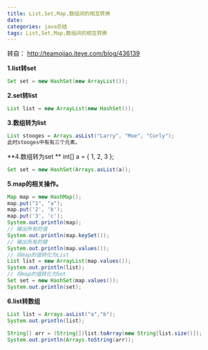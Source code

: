 ```yaml
---
title: List,Set,Map,数组间的相互转换
date: 
categories: java总结
tags: List,Set,Map,数组间的相互转换
---
```

转自：
http://teamojiao.iteye.com/blog/436139
<!-- more -->
**1.list转set**
``` java
Set set = new HashSet(new ArrayList());    
```
**2.set转list**
``` java
List list = new ArrayList(new HashSet());    
```
**3.数组转为list**
``` java
List stooges = Arrays.asList("Larry", "Moe", "Curly");    
此时stooges中有有三个元素。 
```
**4.数组转为set **
int[] a = { 1, 2, 3 };  
``` java
Set set = new HashSet(Arrays.asList(a));    
```
**5.map的相关操作。**
``` java
Map map = new HashMap();     
map.put("1", "a");     
map.put('2', 'b');     
map.put('3', 'c');     
System.out.println(map);     
// 输出所有的值     
System.out.println(map.keySet());     
// 输出所有的键     
System.out.println(map.values());     
// 将map的值转化为List     
List list = new ArrayList(map.values());     
System.out.println(list);     
// 将map的值转化为Set     
Set set = new HashSet(map.values());     
System.out.println(set);    
```
**6.list转数组**
``` java
List list = Arrays.asList("a","b");     
System.out.println(list);     
             
String[] arr = (String[])list.toArray(new String[list.size()]);     
System.out.println(Arrays.toString(arr));    
```
